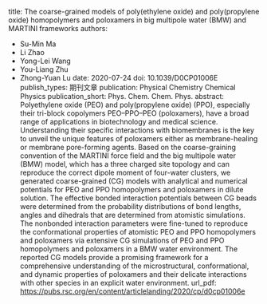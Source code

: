 title: The coarse-grained models of poly(ethylene oxide) and  poly(propylene oxide) homopolymers and poloxamers in big multipole water  (BMW) and MARTINI frameworks
authors:
- Su-Min Ma
- Li Zhao
- Yong-Lei Wang
- You-Liang Zhu
- Zhong-Yuan Lu
date: 2020-07-24
doi: 10.1039/D0CP01006E
publish_types: 期刊文章
publication: Physical Chemistry Chemical Physics
publication_short: Phys. Chem. Chem. Phys.
abstract: Polyethylene oxide (PEO) and poly(propylene oxide) (PPO),  especially their tri-block copolymers PEO–PPO–PEO (poloxamers), have a  broad range of applications in biotechnology and medical science.  Understanding their specific interactions with biomembranes is the key  to unveil the unique features of poloxamers either as membrane-healing  or membrane pore-forming agents. Based on the coarse-graining convention  of the MARTINI force field and the big multipole water (BMW) model,  which has a three charged site topology and can reproduce the correct  dipole moment of four-water clusters, we generated coarse-grained (CG)  models with analytical and numerical potentials for PEO and PPO  homopolymers and poloxamers in dilute solution. The effective bonded  interaction potentials between CG beads were determined from the  probability distributions of bond lengths, angles and dihedrals that are  determined from atomistic simulations. The nonbonded interaction  parameters were fine-tuned to reproduce the conformational properties of  atomistic PEO and PPO homopolymers and poloxamers via extensive CG  simulations of PEO and PPO homopolymers and poloxamers in a BMW water  environment. The reported CG models provide a promising framework for a  comprehensive understanding of the microstructural, conformational, and  dynamic properties of poloxamers and their delicate interactions with  other species in an explicit water environment.
url_pdf: https://pubs.rsc.org/en/content/articlelanding/2020/cp/d0cp01006e
